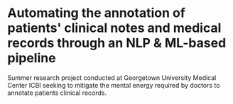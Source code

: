 # Automating the annotation of patients' clinical notes and medical records through an NLP & ML-based pipeline

Summer research project conducted at Georgetown University Medical Center ICBI seeking to mitigate the mental energy required by doctors to annotate patients clinical records.
